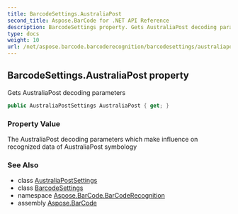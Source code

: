 ```yaml
---
title: BarcodeSettings.AustraliaPost
second_title: Aspose.BarCode for .NET API Reference
description: BarcodeSettings property. Gets AustraliaPost decoding parameters
type: docs
weight: 10
url: /net/aspose.barcode.barcoderecognition/barcodesettings/australiapost/
---
```

## BarcodeSettings.AustraliaPost property

Gets AustraliaPost decoding parameters

```csharp
public AustraliaPostSettings AustraliaPost { get; }
```

### Property Value

The AustraliaPost decoding parameters which make influence on recognized data of AustraliaPost symbology

### See Also

* class [AustraliaPostSettings](../../australiapostsettings/)
* class [BarcodeSettings](../)
* namespace [Aspose.BarCode.BarCodeRecognition](../../../aspose.barcode.barcoderecognition/)
* assembly [Aspose.BarCode](../../../)


